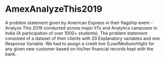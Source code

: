 # AmexAnalyzeThis2019
A problem statement given by American Express in their flagship event - Analyze This 2019 conducted across major IITs and Analytics campuses in India (A participation of over 1000+ students). The problem statement consisted of a dataset of their clients with 20 Explanatory variables and one Response Variable. We had to assign a credit line (Low/Medium/High) for any given new customer based on his/her financial records kept with the bank.
